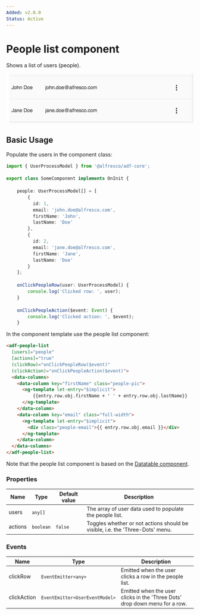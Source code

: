 ```yaml
---
Added: v2.0.0
Status: Active
---
```

# People list component

Shows a list of users (people).

![ADF People List](../docassets/images/adf-people-list.png)

## Basic Usage

Populate the users in the component class:

```ts
import { UserProcessModel } from '@alfresco/adf-core';

export class SomeComponent implements OnInit {

    people: UserProcessModel[] = [
        {
          id: 1,
          email: 'john.doe@alfresco.com',
          firstName: 'John',
          lastName: 'Doe'
        },
        {
          id: 2,
          email: 'jane.doe@alfresco.com',
          firstName: 'Jane',
          lastName: 'Doe'
        }
    ];
    
    onClickPeopleRow(user: UserProcessModel) {
        console.log('Clicked row: ', user);
    }
    
    onClickPeopleAction($event: Event) {
        console.log('Clicked action: ', $event);
    }
```

In the component template use the people list component:

```html
<adf-people-list
  [users]="people"
  [actions]="true"
  (clickRow)="onClickPeopleRow($event)"
  (clickAction)="onClickPeopleAction($event)">
  <data-columns>
    <data-column key="firstName" class="people-pic">
      <ng-template let-entry="$implicit">
          {{entry.row.obj.firstName + ' ' + entry.row.obj.lastName}}
      </ng-template>
    </data-column>
    <data-column key="email" class="full-width">
      <ng-template let-entry="$implicit">
        <div class="people-email">{{ entry.row.obj.email }}</div>
      </ng-template>
    </data-column>
  </data-columns>
</adf-people-list>
```

Note that the people list component is based on the
[Datatable component](../datatable.component.md).

### Properties

| Name | Type | Default value | Description |
| ---- | ---- | ------------- | ----------- |
| users | `any[]` |  | The array of user data used to populate the people list.  |
| actions | `boolean` | `false` | Toggles whether or not actions should be visible, i.e. the 'Three-Dots' menu.  |

### Events

| Name | Type | Description |
| ---- | ---- | ----------- |
| clickRow | `EventEmitter<any>` | Emitted when the user clicks a row in the people list. |
| clickAction | `EventEmitter<UserEventModel>` | Emitted when the user clicks in the 'Three Dots' drop down menu for a row. |

